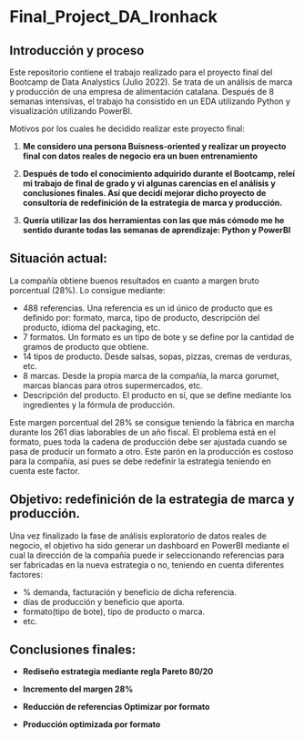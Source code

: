 # Final_Project_DA_Ironhack


## Introducción y proceso

Este repositorio contiene el trabajo realizado para el proyecto final del Bootcamp de Data Analystics (Julio 2022). Se trata de un análisis de marca y producción de una empresa de alimentación catalana. Después de 8 semanas intensivas, el trabajo ha consistido en un EDA utilizando Python y visualización utilizando PowerBI.

Motivos por los cuales he decidido realizar este proyecto final:
1. **Me considero una persona Buisness-oriented y realizar un proyecto final con datos reales de negocio era un buen entrenamiento**  

1. **Después de todo el conocimiento adquirido durante el Bootcamp, releí mi trabajo de final de grado y vi algunas carencias en el análisis y conclusiones finales. Así que decidí mejorar dicho proyecto de consultoría de redefinición de la estrategia de marca y producción.**

1. **Quería utilizar las dos herramientas con las que más cómodo me he sentido durante todas las semanas de aprendizaje: Python y PowerBI**


## Situación actual:
La compañía obtiene buenos resultados en cuanto a margen bruto porcentual (28%). Lo consigue mediante:
- 488 referencias. Una referencia es un id único de producto que es definido por: formato, marca, tipo de producto, descripción del producto, idioma del packaging, etc.
- 7 formatos. Un formato es un tipo de bote y se define por la cantidad de gramos de producto que obtiene.
- 14 tipos de producto. Desde salsas, sopas, pizzas, cremas de verduras, etc.
- 8 marcas. Desde la propia marca de la compañía, la marca gorumet, marcas blancas para otros supermercados, etc.
- Descripción del producto. El producto en sí, que se define mediante los ingredientes y la fórmula de producción.

Este margen porcentual del 28% se consigue teniendo la fábrica en marcha durante los 261 días laborables de un año fiscal. El problema está en el formato, pues toda la cadena de producción debe ser ajustada cuando se pasa de producir un formato a otro. Este parón en la producción es costoso para la compañía, así pues se debe redefinir la estrategia teniendo en cuenta este factor.



## Objetivo: redefinición de la estrategia de marca y producción.
Una vez finalizado la fase de análisis exploratorio de datos reales de negocio, el objetivo ha sido generar un dashboard en PowerBI mediante el cual la dirección de la compañía puede ir seleccionando referencias para ser fabricadas en la nueva estrategia o no, teniendo en cuenta diferentes factores:
- % demanda, facturación y beneficio de dicha referencia.
- días de producción y beneficio que aporta.
- formato(tipo de bote), tipo de producto o marca.
- etc.


## Conclusiones finales:

- **Rediseño estrategia mediante regla Pareto 80/20** 

- **Incremento del margen 28%**

- **Reducción de referencias Optimizar por formato**

- **Producción optimizada por formato**

